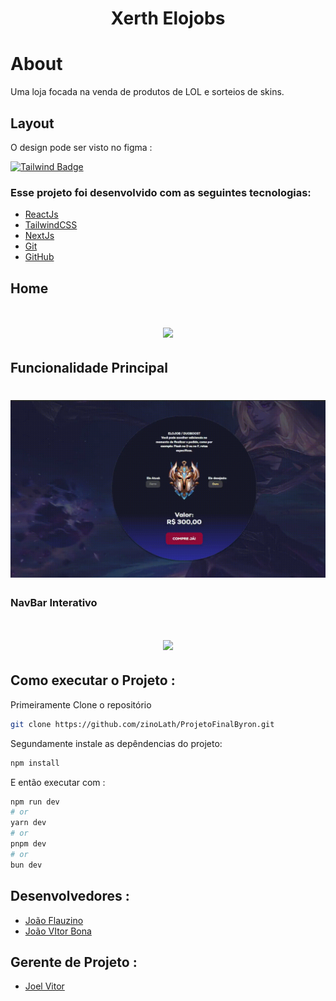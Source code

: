 <h1 align="center">
    Xerth Elojobs
</h1>

# About

Uma loja focada na venda de produtos de LOL e sorteios de skins.

## Layout

O design pode ser visto no figma :

[![Tailwind Badge](https://img.shields.io/badge/Figma-F24E1E.svg?style=for-the-badge&logo=Figma&logoColor=white)](https://www.figma.com/file/QmJuEzigBopJs1MCjo30lQ/Untitled?type=design&node-id=50%3A2&mode=design&t=JQ0s3ve6ThsQneXD-1)

### Esse projeto foi desenvolvido com as seguintes tecnologias:

- [ReactJs](https://react.dev/)
- [TailwindCSS](https://tailwindcss.com/)
- [NextJs](https://nextjs.org/)
- [Git](https://git-scm.com/)
- [GitHub](https://github.com/)

## Home

<h1 align="center">
    <img src="assets/home.gif">
</h1>

## Funcionalidade Principal

<h1 align="center">
    <img src="assets/elo.gif">
</h1>

### NavBar Interativo

<h1 align="center">
    <img src="assets/home.gif">
</h1>

## Como executar o Projeto :

Primeiramente Clone o repositório

```bash
git clone https://github.com/zinoLath/ProjetoFinalByron.git
```

Segundamente instale as depêndencias do projeto:

```bash
npm install
```

E então executar com :

```bash
npm run dev
# or
yarn dev
# or
pnpm dev
# or
bun dev
```

## Desenvolvedores :

- [João Flauzino](https://github.com/zinoLath/)
- [João VItor Bona](https://github.com/Bonnaj)

## Gerente de Projeto :

- [Joel Vitor](https://github.com/joevtap)

